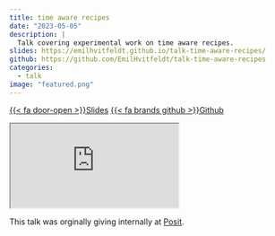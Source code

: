 ```yaml
---
title: time aware recipes
date: "2023-05-05"
description: |
  Talk covering experimental work on time aware recipes. 
slides: https://emilhvitfeldt.github.io/talk-time-aware-recipes/
github: https://github.com/EmilHvitfeldt/talk-time-aware-recipes
categories:
  - talk
image: "featured.png"
---
```






<a href="https://emilhvitfeldt.github.io/talk-time-aware-recipes/" class="listing-slides btn-links">{{< fa door-open >}}Slides<a>
<a href="https://github.com/EmilHvitfeldt/talk-time-aware-recipes" class="listing-github btn-links">{{< fa brands github >}}Github<a>

<iframe class="slide-deck" src="https://emilhvitfeldt.github.io/talk-time-aware-recipes/"></iframe>

This talk was orginally giving internally at [Posit](https://posit.co/).
